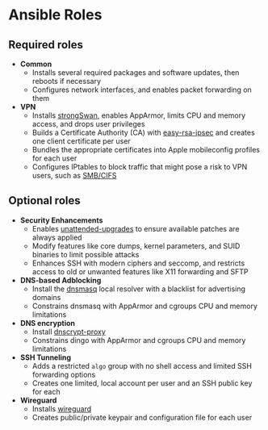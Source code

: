 # Ansible Roles

## Required roles

- **Common**
  - Installs several required packages and software updates, then reboots if necessary
  - Configures network interfaces, and enables packet forwarding on them
- **VPN**
  - Installs [strongSwan](https://www.strongswan.org/), enables AppArmor, limits CPU and memory access, and drops user privileges
  - Builds a Certificate Authority (CA) with [easy-rsa-ipsec](https://github.com/ValdikSS/easy-rsa-ipsec) and creates one client certificate per user
  - Bundles the appropriate certificates into Apple mobileconfig profiles for each user
  - Configures IPtables to block traffic that might pose a risk to VPN users, such as [SMB/CIFS](https://medium.com/@ValdikSS/deanonymizing-windows-users-and-capturing-microsoft-and-vpn-accounts-f7e53fe73834)

## Optional roles

- **Security Enhancements**
  - Enables [unattended-upgrades](https://help.ubuntu.com/community/AutomaticSecurityUpdates) to ensure available patches are always applied
  - Modify features like core dumps, kernel parameters, and SUID binaries to limit possible attacks
  - Enhances SSH with modern ciphers and seccomp, and restricts access to old or unwanted features like X11 forwarding and SFTP
- **DNS-based Adblocking**
  - Install the [dnsmasq](http://www.thekelleys.org.uk/dnsmasq/doc.html) local resolver with a blacklist for advertising domains
  - Constrains dnsmasq with AppArmor and cgroups CPU and memory limitations
- **DNS encryption**
  - Install [dnscrypt-proxy](https://github.com/jedisct1/dnscrypt-proxy)
  - Constrains dingo with AppArmor and cgroups CPU and memory limitations
- **SSH Tunneling**
  - Adds a restricted `algo` group with no shell access and limited SSH forwarding options
  - Creates one limited, local account per user and an SSH public key for each
- **Wireguard**
  - Installs [wireguard](https://www.wireguard.com/)
  - Creates public/private keypair and configuration file for each user
